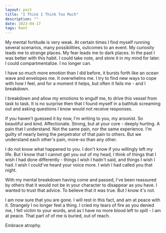 ```yaml
---
layout: post
title: "I Think I Think Too Much"
description: ""
date: 2023-04-17
tags: Rant
---
```


My mental fortitude is very weak. At certain times I find myself running several scenarios, many possibilities, outcomes to an event. My curiosity leads me to strange places. My fear leads me to dark places. In the past I was better with this habit. I could take note, and store it in my mind for later. I could compartmentalize. I no longer can.

I have so much more emotion than I did before, it bursts forth like an ocean wave and envelopes me. It overwhelms me. I try to find new ways to cope with how I feel, and for a moment it helps, but often it fails me - and I breakdown. 

I breakdown and allow my emotions to engulf me, to drive this vessel from task to task. It is no surprise then that I found myself in a bathtub screaming out and asking questions I know would not receive responses. 

If you haven't guessed it by now, I'm writing to you, my arsonist. So beautiful and kind. Affectionate. Strong, but at your core - deeply hurting. A pain that I understand. Not the same pain, nor the same experience. I'm guilty of nearly being the perpetrator of that pain to others. But we understand each other's pain, more-so than any other. 

I do not know what happened to you. I don't know if you willingly left my life. But I know that I cannot get you out of my head, I think of things that I wish I had done differently - things I wish I hadn't said, and things I wish I had. I wish I could've heard your voice more. I wish I had called you that night. 

With my mental breakdown having come and passed, I've been reassured by others that it would not be in your character to disappear as you have. I wanted to trust that advice. To believe that it was true. But I know it's not.

I am now sure that you are gone. I will rest in this fact, and am at peace with it. Strangely I no longer feel a thing. I cried my tears of fire as you denied me, I fell victim to your words, and as I have no more blood left to spill - I am at peace. That part of of me is buried, out of reach.

Embrace atrophy.


